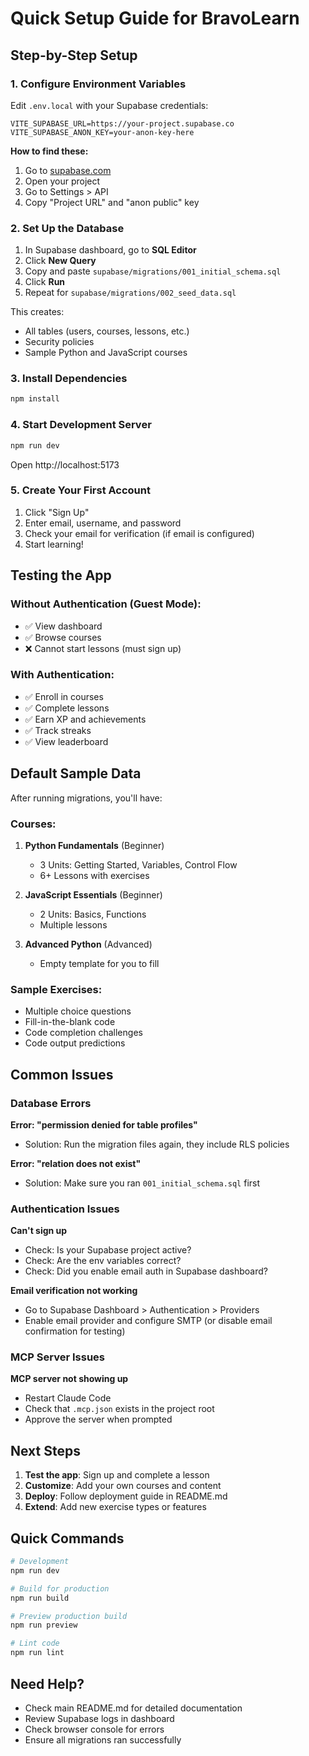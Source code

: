 # Quick Setup Guide for BravoLearn

## Step-by-Step Setup

### 1. Configure Environment Variables

Edit `.env.local` with your Supabase credentials:

```env
VITE_SUPABASE_URL=https://your-project.supabase.co
VITE_SUPABASE_ANON_KEY=your-anon-key-here
```

**How to find these:**
1. Go to [supabase.com](https://supabase.com)
2. Open your project
3. Go to Settings > API
4. Copy "Project URL" and "anon public" key

### 2. Set Up the Database

1. In Supabase dashboard, go to **SQL Editor**
2. Click **New Query**
3. Copy and paste `supabase/migrations/001_initial_schema.sql`
4. Click **Run**
5. Repeat for `supabase/migrations/002_seed_data.sql`

This creates:
- All tables (users, courses, lessons, etc.)
- Security policies
- Sample Python and JavaScript courses

### 3. Install Dependencies

```bash
npm install
```

### 4. Start Development Server

```bash
npm run dev
```

Open http://localhost:5173

### 5. Create Your First Account

1. Click "Sign Up"
2. Enter email, username, and password
3. Check your email for verification (if email is configured)
4. Start learning!

## Testing the App

### Without Authentication (Guest Mode):
- ✅ View dashboard
- ✅ Browse courses
- ❌ Cannot start lessons (must sign up)

### With Authentication:
- ✅ Enroll in courses
- ✅ Complete lessons
- ✅ Earn XP and achievements
- ✅ Track streaks
- ✅ View leaderboard

## Default Sample Data

After running migrations, you'll have:

### Courses:
1. **Python Fundamentals** (Beginner)
   - 3 Units: Getting Started, Variables, Control Flow
   - 6+ Lessons with exercises

2. **JavaScript Essentials** (Beginner)
   - 2 Units: Basics, Functions
   - Multiple lessons

3. **Advanced Python** (Advanced)
   - Empty template for you to fill

### Sample Exercises:
- Multiple choice questions
- Fill-in-the-blank code
- Code completion challenges
- Code output predictions

## Common Issues

### Database Errors

**Error: "permission denied for table profiles"**
- Solution: Run the migration files again, they include RLS policies

**Error: "relation does not exist"**
- Solution: Make sure you ran `001_initial_schema.sql` first

### Authentication Issues

**Can't sign up**
- Check: Is your Supabase project active?
- Check: Are the env variables correct?
- Check: Did you enable email auth in Supabase dashboard?

**Email verification not working**
- Go to Supabase Dashboard > Authentication > Providers
- Enable email provider and configure SMTP (or disable email confirmation for testing)

### MCP Server Issues

**MCP server not showing up**
- Restart Claude Code
- Check that `.mcp.json` exists in the project root
- Approve the server when prompted

## Next Steps

1. **Test the app**: Sign up and complete a lesson
2. **Customize**: Add your own courses and content
3. **Deploy**: Follow deployment guide in README.md
4. **Extend**: Add new exercise types or features

## Quick Commands

```bash
# Development
npm run dev

# Build for production
npm run build

# Preview production build
npm run preview

# Lint code
npm run lint
```

## Need Help?

- Check main README.md for detailed documentation
- Review Supabase logs in dashboard
- Check browser console for errors
- Ensure all migrations ran successfully
